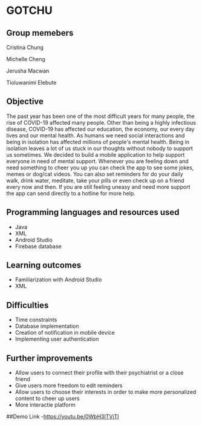 # GOTCHU

## Group memebers
Cristina Chung

Michelle Cheng

Jerusha Macwan

Tioluwanimi Elebute

## Objective
The past year has been one of the most difficult years for many people, the rise of COVID-19 affected many people. Other than being a highly infectious disease, COVID-19 has affected our education, the economy, our every day lives and our mental health. As humans we need social interactions and being in isolation has affected millions of people's mental health. Being in isolation leaves a lot of us stuck in our thoughts without nobody to support us sometimes. We decided to build a mobile application to help support everyone in need of mental support. Whenever you are feeling down and need something to cheer you up you can check the app to see some jokes, memes or dog/cat videos. You can also set reminders for do your daily walk, drink water, meditate, take your pills or even check up on a friend every now and then. If you are still feeling uneasy and need more support the app can send directly to a hotline for more help. 

## Programming languages and resources used
- Java
- XML
- Android Studio
- Firebase database

## Learning outcomes
- Familiarization with Android Studio
- XML

## Difficulties
- Time constraints
- Database implementation
- Creation of notification in mobile device
- Implementing user authentication

## Further improvements
- Allow users to connect their profile with their psychiatrist or a close friend
- Give users more freedom to edit reminders
- Allow users to choose their interests in order to make more personalized content to cheer up users
- More interactie platform

##Demo Link 
-https://youtu.be/0WbH3ITVjTI
